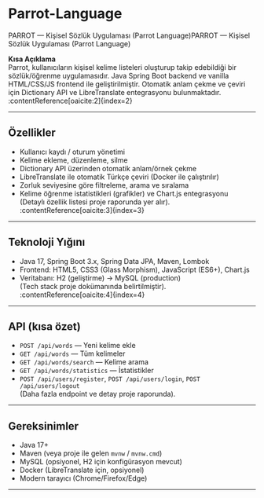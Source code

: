 # Parrot-Language
PARROT — Kişisel Sözlük Uygulaması (Parrot Language)PARROT — Kişisel Sözlük Uygulaması (Parrot Language)


**Kısa Açıklama**  
Parrot, kullanıcıların kişisel kelime listeleri oluşturup takip edebildiği bir sözlük/öğrenme uygulamasıdır. Java Spring Boot backend ve vanilla HTML/CSS/JS frontend ile geliştirilmiştir. Otomatik anlam çekme ve çeviri için Dictionary API ve LibreTranslate entegrasyonu bulunmaktadır. :contentReference[oaicite:2]{index=2}

---

## Özellikler
- Kullanıcı kaydı / oturum yönetimi
- Kelime ekleme, düzenleme, silme
- Dictionary API üzerinden otomatik anlam/örnek çekme
- LibreTranslate ile otomatik Türkçe çeviri (Docker ile çalıştırılır)
- Zorluk seviyesine göre filtreleme, arama ve sıralama
- Kelime öğrenme istatistikleri (grafikler) ve Chart.js entegrasyonu  
(Detaylı özellik listesi proje raporunda yer alır). :contentReference[oaicite:3]{index=3}

---

## Teknoloji Yığını
- Java 17, Spring Boot 3.x, Spring Data JPA, Maven, Lombok  
- Frontend: HTML5, CSS3 (Glass Morphism), JavaScript (ES6+), Chart.js  
- Veritabanı: H2 (geliştirme) → MySQL (production)  
(Tech stack proje dokümanında belirtilmiştir). :contentReference[oaicite:4]{index=4}

---

## API (kısa özet)
- `POST /api/words` — Yeni kelime ekle  
- `GET /api/words` — Tüm kelimeler  
- `GET /api/words/search` — Kelime arama  
- `GET /api/words/statistics` — İstatistikler  
- `POST /api/users/register`, `POST /api/users/login`, `POST /api/users/logout`  
(Daha fazla endpoint ve detay proje raporunda). 

---

## Gereksinimler
- Java 17+
- Maven (veya proje ile gelen `mvnw` / `mvnw.cmd`)
- MySQL (opsiyonel, H2 için konfigürasyon mevcut)
- Docker (LibreTranslate için, opsiyonel)
- Modern tarayıcı (Chrome/Firefox/Edge)

---
